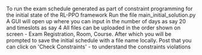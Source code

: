 To run the exam schedule generated as part of constraint programming for the initial state of the RL-PPO framework
Run the file main_initial_solution.py 
A GUI will open up where you can input in the number of days as say 20 and timeslots as say 4
All files can be uploaded in the order shown on screen - Exam Registration, Room, Course. 
After which you will be prompted to save the initial schedule with a file name locally.
Post that you can click on 'Check Constraints' - to understand the constraints violations